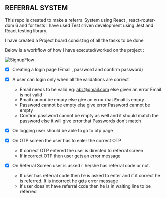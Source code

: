 REFERRAL SYSTEM
-----------------------------------

This repo is created to make a referral System using React , react-router-dom 6 and for tests I have used Test driven development using Jest and React testing library.

I have created a Project board consisting of all the tasks to be done

Below is a workflow of how I have executed/worked on  the project : 

![SignupFlow](https://user-images.githubusercontent.com/34391629/125035735-cf7e6d80-e0af-11eb-9e0f-c5c7a8589dd0.png)

- [x] Creating a login page (Email , password and confirm password)
- [x] A user can login only when all the validations are correct 

    * Email needs to  be valid eg: abc@gmail.com else given an error Email is not valid
    * Email cannot be empty else give an error that Email is empty
    * Password cannot be empty else give error Password cannot be empty
    * Confirm password cannot be empty as well and it should match the password else it will give error that Passwords don't match

- [x] On logging user should be able to go to otp page
- [x] On OTP screen the user has to enter the correct OTP

    * If correct OTP entered the user is directed to referral screen
    * If incorrect OTP then user gets an error message

- [x] On Referral Screen user is asked if he/she has referral code or not.


    * If user has referral code then he is asked to enter and if it correct he is referred. It is incorrect he gets error message
    * If user does'nt have referral code then he is in waiting line to be referred
